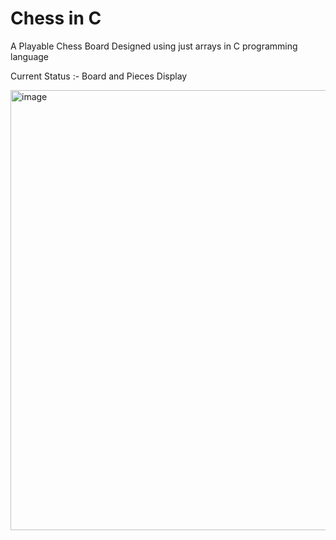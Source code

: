 # Chess in C
A Playable Chess Board Designed using just arrays in C programming language

Current Status :- Board and Pieces Display 

<img width="1149" height="704" alt="image" src="https://github.com/user-attachments/assets/4f55d681-1eca-45e1-bf0b-2150abbea158" />
